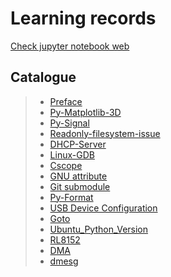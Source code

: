 # Learning records

[Check jupyter notebook web](https://nbviewer.jupyter.org/)

## Catalogue

> - [Preface](preface.ipynb)
> - [Py-Matplotlib-3D](pymatplotlib-3d.ipynb)
> - [Py-Signal](pysignal.ipynb)
> - [Readonly-filesystem-issue](read-only-file-system.ipynb)
> - [DHCP-Server](dhcp-server.ipynb)
> - [Linux-GDB](gdb.ipynb)
> - [Cscope](cscope.ipynb)
> - [GNU attribute](attribute.ipynb)
> - [Git submodule](git-submodule.ipynb)
> - [Py-Format](py-format.ipynb)
> - [USB Device Configuration](usb-device.ipynb)
> - [Goto](goto.ipynb)
> - [Ubuntu_Python_Version](Ubuntu-python-version.ipynb)
> - [RL8152](RL8152-driver.ipynb)
> - [DMA](DMA.ipynb)
> - [dmesg](dmesg.ipynb)
